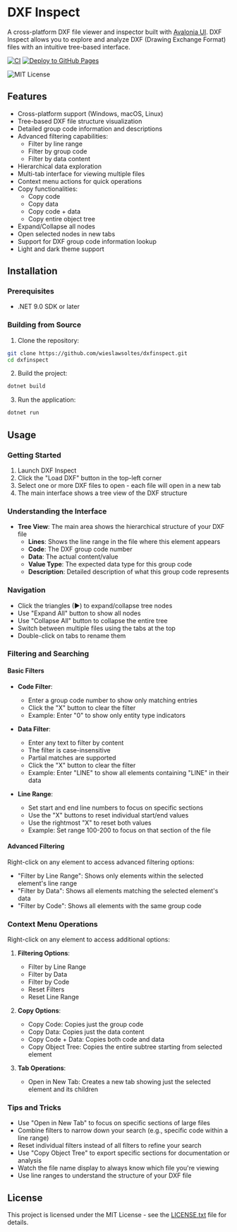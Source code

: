 # DXF Inspect

A cross-platform DXF file viewer and inspector built with [Avalonia UI](https://avaloniaui.net/). DXF Inspect allows you to explore and analyze DXF (Drawing Exchange Format) files with an intuitive tree-based interface.

[![CI](https://github.com/wieslawsoltes/dxfinspect/actions/workflows/build.yml/badge.svg)](https://github.com/wieslawsoltes/dxfinspect/actions/workflows/build.yml)
[![Deploy to GitHub Pages](https://github.com/wieslawsoltes/dxfinspect/actions/workflows/pages.yml/badge.svg)](https://github.com/wieslawsoltes/dxfinspect/actions/workflows/pages.yml)

![MIT License](https://img.shields.io/github/license/wieslawsoltes/dxfinspect)

## Features

- Cross-platform support (Windows, macOS, Linux)
- Tree-based DXF file structure visualization
- Detailed group code information and descriptions
- Advanced filtering capabilities:
  - Filter by line range
  - Filter by group code
  - Filter by data content
- Hierarchical data exploration
- Multi-tab interface for viewing multiple files
- Context menu actions for quick operations
- Copy functionalities:
  - Copy code
  - Copy data
  - Copy code + data
  - Copy entire object tree
- Expand/Collapse all nodes
- Open selected nodes in new tabs
- Support for DXF group code information lookup
- Light and dark theme support

## Installation

### Prerequisites

- .NET 9.0 SDK or later

### Building from Source

1. Clone the repository:
```bash
git clone https://github.com/wieslawsoltes/dxfinspect.git
cd dxfinspect
```

2. Build the project:
```bash
dotnet build
```

3. Run the application:
```bash
dotnet run
```

## Usage

### Getting Started

1. Launch DXF Inspect
2. Click the "Load DXF" button in the top-left corner
3. Select one or more DXF files to open - each file will open in a new tab
4. The main interface shows a tree view of the DXF structure

### Understanding the Interface

- **Tree View**: The main area shows the hierarchical structure of your DXF file
  - **Lines**: Shows the line range in the file where this element appears
  - **Code**: The DXF group code number
  - **Data**: The actual content/value
  - **Value Type**: The expected data type for this group code
  - **Description**: Detailed description of what this group code represents

### Navigation

- Click the triangles (▶) to expand/collapse tree nodes
- Use "Expand All" button to show all nodes
- Use "Collapse All" button to collapse the entire tree
- Switch between multiple files using the tabs at the top
- Double-click on tabs to rename them

### Filtering and Searching

#### Basic Filters
- **Code Filter**: 
  - Enter a group code number to show only matching entries
  - Click the "X" button to clear the filter
  - Example: Enter "0" to show only entity type indicators

- **Data Filter**:
  - Enter any text to filter by content
  - The filter is case-insensitive
  - Partial matches are supported
  - Click the "X" button to clear the filter
  - Example: Enter "LINE" to show all elements containing "LINE" in their data

- **Line Range**:
  - Set start and end line numbers to focus on specific sections
  - Use the "X" buttons to reset individual start/end values
  - Use the rightmost "X" to reset both values
  - Example: Set range 100-200 to focus on that section of the file

#### Advanced Filtering
Right-click on any element to access advanced filtering options:
- "Filter by Line Range": Shows only elements within the selected element's line range
- "Filter by Data": Shows all elements matching the selected element's data
- "Filter by Code": Shows all elements with the same group code

### Context Menu Operations

Right-click on any element to access additional options:

1. **Filtering Options**:
   - Filter by Line Range
   - Filter by Data
   - Filter by Code
   - Reset Filters
   - Reset Line Range

2. **Copy Options**:
   - Copy Code: Copies just the group code
   - Copy Data: Copies just the data content
   - Copy Code + Data: Copies both code and data
   - Copy Object Tree: Copies the entire subtree starting from selected element

3. **Tab Operations**:
   - Open in New Tab: Creates a new tab showing just the selected element and its children

### Tips and Tricks

- Use "Open in New Tab" to focus on specific sections of large files
- Combine filters to narrow down your search (e.g., specific code within a line range)
- Reset individual filters instead of all filters to refine your search
- Use "Copy Object Tree" to export specific sections for documentation or analysis
- Watch the file name display to always know which file you're viewing
- Use line ranges to understand the structure of your DXF file

## License

This project is licensed under the MIT License - see the [LICENSE.txt](LICENSE.TXT) file for details.
